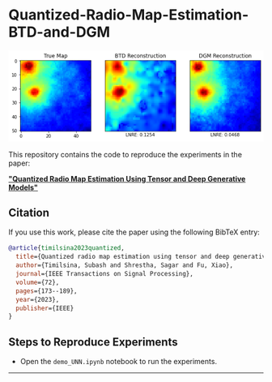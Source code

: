 # Quantized-Radio-Map-Estimation-BTD-and-DGM

![Quantized Spectrum Cartography](https://github.com/XiaoFuLab/Quantized-Radio-Map-Estimation-BTD-and-DGM/blob/master/demo.png?raw=true "Demo")

This repository contains the code to reproduce the experiments in the paper:  

[**"Quantized Radio Map Estimation Using Tensor and Deep Generative Models"**](https://arxiv.org/pdf/2501.14116)

## Citation

If you use this work, please cite the paper using the following BibTeX entry:

```bibtex
@article{timilsina2023quantized,
  title={Quantized radio map estimation using tensor and deep generative models},
  author={Timilsina, Subash and Shrestha, Sagar and Fu, Xiao},
  journal={IEEE Transactions on Signal Processing},
  volume={72},
  pages={173--189},
  year={2023},
  publisher={IEEE}
}
```

## Steps to Reproduce Experiments

- Open the `demo_UNN.ipynb` notebook to run the experiments.

---
